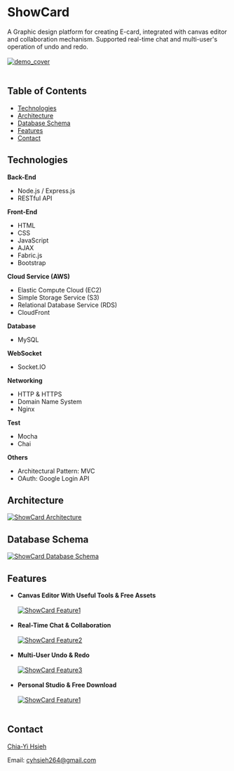 # ShowCard #
A Graphic design platform for creating E-card, integrated with canvas editor and collaboration mechanism. Supported real-time chat and multi-user's operation of undo and redo. 
<br><br/>
[![demo_cover](https://i.imgur.com/qJ9pRML.gif "ShowCard Demo")](https://i.imgur.com/qJ9pRML.gif "ShowCard Demo")
<br><br/>

## Table of Contents ##
- [Technologies](#Technologies)
- [Architecture](#Architecture)
- [Database Schema](#Database-Schema)
- [Features](#Features)
- [Contact](#Contact)
## Technologies ##
**Back-End**
- Node.js / Express.js
- RESTful API

**Front-End**
- HTML
- CSS
- JavaScript
- AJAX
- Fabric.js
- Bootstrap

**Cloud Service (AWS)**
- Elastic Compute Cloud (EC2)
- Simple Storage Service (S3)
- Relational Database Service (RDS)
- CloudFront

**Database**
- MySQL

**WebSocket** 
- Socket.IO

**Networking** 
- HTTP & HTTPS
- Domain Name System
- Nginx

**Test** 
- Mocha
- Chai

**Others** 
- Architectural Pattern: MVC
- OAuth: Google Login API
## Architecture
[![ShowCard Architecture](https://i.imgur.com/nYdASV0.png "ShowCard Architecture")](https://i.imgur.com/nYdASV0.png "ShowCard Architecture")
## Database Schema ##
[![ShowCard Database Schema](https://i.imgur.com/elTsOHx.png "ShowCard Database Schema")](https://i.imgur.com/elTsOHx.png "ShowCard Database Schema")
## Features ##
- **Canvas Editor With Useful Tools & Free Assets** <br><br/>
[![ShowCard Feature1](https://i.imgur.com/pZ1ZMaF.gif "ShowCard Feature1")](https://i.imgur.com/pZ1ZMaF.gif "ShowCard Feature1")
<br><br/>
- **Real-Time Chat & Collaboration** <br><br/>
[![ShowCard Feature2](https://i.imgur.com/piRjjoO.gif "ShowCard Feature2")](https://i.imgur.com/piRjjoO.gif "ShowCard Feature2")
<br><br/>
- **Multi-User Undo & Redo** <br><br/>
[![ShowCard Feature3](https://i.imgur.com/HBS7isq.gif "ShowCard Feature3")](https://i.imgur.com/HBS7isq.gif "ShowCard Feature3")
<br><br/>
- **Personal Studio & Free Download** <br><br/>
[![ShowCard Feature1](https://i.imgur.com/vNev1jT.gif "ShowCard Feature4")](https://i.imgur.com/vNev1jT.gif "ShowCard Feature4")
<br><br/>
## Contact

<a href="https://github.com/cyhsieh264" target="_blank">Chia-Yi Hsieh</a>

Email: cyhsieh264@gmail.com
